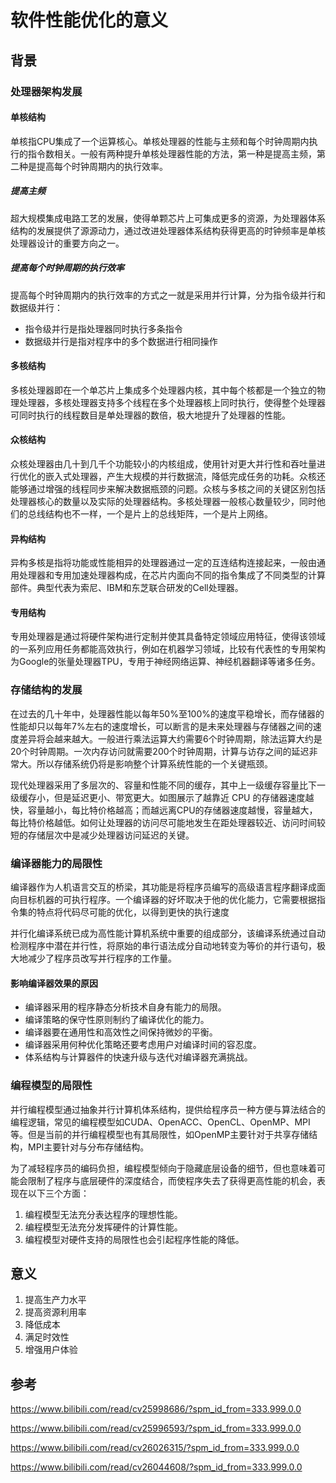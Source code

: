 # 软件性能优化的意义

## 背景

### 处理器架构发展

#### 单核结构

单核指CPU集成了一个运算核心。单核处理器的性能与主频和每个时钟周期内执行的指令数相关。一般有两种提升单核处理器性能的方法，第一种是提高主频，第二种是提高每个时钟周期内的执行效率。



##### 提高主频

超大规模集成电路工艺的发展，使得单颗芯片上可集成更多的资源，为处理器体系结构的发展提供了源源动力，通过改进处理器体系结构获得更高的时钟频率是单核处理器设计的重要方向之一。



##### 提高每个时钟周期的执行效率

提高每个时钟周期内的执行效率的方式之一就是采用并行计算，分为指令级并行和数据级并行：

* 指令级并行是指处理器同时执行多条指令
* 数据级并行是指对程序中的多个数据进行相同操作



#### 多核结构

多核处理器即在一个单芯片上集成多个处理器内核，其中每个核都是一个独立的物理处理器，多核处理器支持多个线程在多个处理器核上同时执行，使得整个处理器可同时执行的线程数目是单处理器的数倍，极大地提升了处理器的性能。



#### 众核结构

众核处理器由几十到几千个功能较小的内核组成，使用针对更大并行性和吞吐量进行优化的嵌入式处理器，产生大规模的并行数据流，降低完成任务的功耗。众核还能够通过增强的线程同步来解决数据瓶颈的问题。众核与多核之间的关键区别包括处理器核心的数量以及实际的处理器结构。多核处理器一般核心数量较少，同时他们的总线结构也不一样，一个是片上的总线矩阵，一个是片上网络。



#### 异构结构

异构多核是指将功能或性能相异的处理器通过一定的互连结构连接起来，一般由通用处理器和专用加速处理器构成，在芯片内面向不同的指令集成了不同类型的计算部件。典型代表为索尼、IBM和东芝联合研发的Cell处理器。



#### 专用结构

专用处理器是通过将硬件架构进行定制并使其具备特定领域应用特征，使得该领域的一系列应用任务都能高效执行，例如在机器学习领域，比较有代表性的专用架构为Google的张量处理器TPU，专用于神经网络运算、神经机器翻译等诸多任务。



### 存储结构的发展

在过去的几十年中，处理器性能以每年50%至100%的速度平稳增长，而存储器的性能却只以每年7%左右的速度增长，可以断言的是未来处理器与存储器之间的速度差异将会越来越大。一般进行乘法运算大约需要6个时钟周期，除法运算大约是20个时钟周期。一次内存访问就需要200个时钟周期，计算与访存之间的延迟非常大。所以存储系统仍将是影响整个计算系统性能的一个关键瓶颈。

现代处理器采用了多层次的、容量和性能不同的缓存，其中上一级缓存容量比下一级缓存小，但是延迟更小、带宽更大。如图展示了越靠近 CPU 的存储器速度越快，容量越小，每比特价格越高；而越远离CPU的存储器速度越慢，容量越大，每比特价格越低。如何让处理器的访问尽可能地发生在距处理器较近、访问时间较短的存储层次中是减少处理器访问延迟的关键。



### 编译器能力的局限性

编译器作为人机语言交互的桥梁，其功能是将程序员编写的高级语言程序翻译成面向目标机器的可执行程序。一个编译器的好坏取决于他的优化能力，它需要根据指令集的特点将代码尽可能的优化，以得到更快的执行速度

并行化编译系统已成为高性能计算机系统中重要的组成部分，该编译系统通过自动检测程序中潜在并行性，将原始的串行语法成分自动地转变为等价的并行语句，极大地减少了程序员改写并行程序的工作量。 



#### 影响编译器效果的原因

* 编译器采用的程序静态分析技术自身有能力的局限。
* 编译策略的保守性原则制约了编译优化的能力。
* 编译器要在通用性和高效性之间保持微妙的平衡。
* 编译器采用何种优化策略还要考虑用户对编译时间的容忍度。
* 体系结构与计算器件的快速升级与迭代对编译器充满挑战。 



### 编程模型的局限性

并行编程模型通过抽象并行计算机体系结构，提供给程序员一种方便与算法结合的编程逻辑，常见的编程模型如CUDA、OpenACC、OpenCL、OpenMP、MPI等。但是当前的并行编程模型也有其局限性，如OpenMP主要针对于共享存储结构，MPI主要针对与分布存储结构。

为了减轻程序员的编码负担，编程模型倾向于隐藏底层设备的细节，但也意味着可能会限制了程序与底层硬件的深度结合，而使程序失去了获得更高性能的机会，表现在以下三个方面：

1. 编程模型无法充分表达程序的理想性能。
2. 编程模型无法充分发挥硬件的计算性能。
3. 编程模型对硬件支持的局限性也会引起程序性能的降低。



## 意义

1. 提高生产力水平
2. 提高资源利用率
3. 降低成本
4. 满足时效性
5. 增强用户体验



## 参考

https://www.bilibili.com/read/cv25998686/?spm_id_from=333.999.0.0

https://www.bilibili.com/read/cv25996593/?spm_id_from=333.999.0.0

https://www.bilibili.com/read/cv26026315/?spm_id_from=333.999.0.0

https://www.bilibili.com/read/cv26044608/?spm_id_from=333.999.0.0